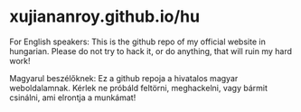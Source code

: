 # xujiananroy.github.io/hu

For English speakers: 
This is the github repo of my official website in hungarian. Please do not try to hack it, or do anything, that will ruin my hard work!

Magyarul beszélőknek:
Ez a github repoja a hivatalos magyar weboldalamnak. Kérlek ne próbáld feltörni, meghackelni, vagy bármit csinálni, ami elrontja a munkámat!